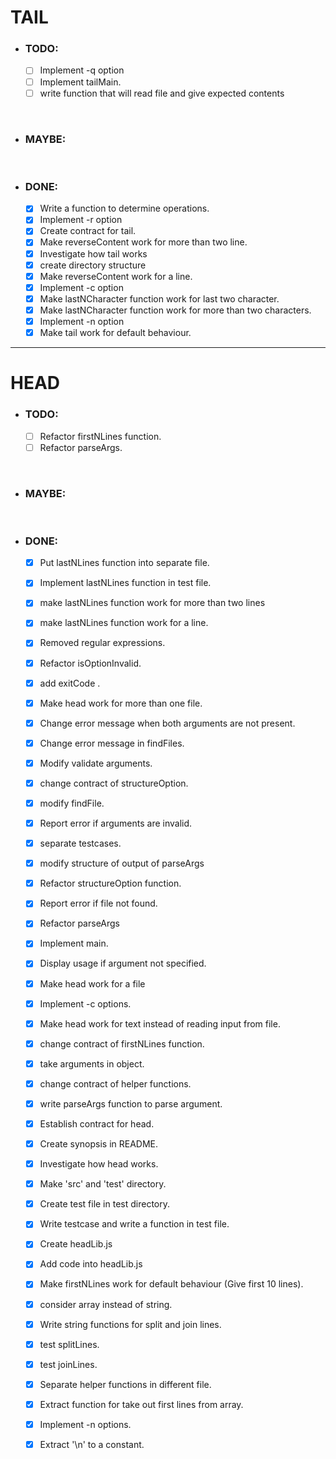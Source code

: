 # TAIL

- ### TODO:
  - [ ] Implement -q option
  - [ ] Implement tailMain.
  - [ ] write function that will read file and give expected contents

<br>

- ### MAYBE:

<br>

- ### DONE:
  - [x] Write a function to determine operations.
  - [x] Implement -r option
  - [x] Create contract for tail.
  - [x] Make reverseContent work for more than two line.
  - [x] Investigate how tail works
  - [x] create directory structure
  - [x] Make reverseContent work for a line.
  - [x] Implement -c option
  - [x] Make lastNCharacter function work for last two character.
  - [x] Make lastNCharacter function work for more than two characters.
  - [x] Implement -n option
  - [x] Make tail work for default behaviour.

---
# HEAD

- ### TODO:
  - [ ] Refactor firstNLines function.
  - [ ] Refactor parseArgs.

<br>

- ### MAYBE:

<br>

- ### DONE:
  - [x] Put lastNLines function into separate file.
  - [x] Implement lastNLines function in test file.
  - [x] make lastNLines function work for more than two lines
  - [x] make lastNLines function work for a line.
  - [x] Removed regular expressions.
  - [x] Refactor isOptionInvalid.
  - [x] add exitCode .
  - [x] Make head work for more than one file.
  - [X] Change error message when both arguments are not present.
  - [x] Change error message in findFiles.
  - [x] Modify validate arguments.
  - [x] change contract of structureOption.
  - [x] modify findFile.
  - [x] Report error if arguments are invalid.
  - [x] separate testcases.
  - [x] modify structure of output of parseArgs
  - [x] Refactor structureOption function.
  - [x] Report error if file not found.
  - [x] Refactor parseArgs
  - [x] Implement main.
  - [x] Display usage if argument not specified.
  - [x] Make head work for a file
  - [x] Implement -c options.
  - [x] Make head work for text instead of reading input from file.
  - [x] change contract of firstNLines function.
  - [x] take arguments in object.
  - [x] change contract of helper functions.
  - [x] write parseArgs function to parse argument.
  - [x] Establish contract for head.
  - [x] Create synopsis in README.
  - [x] Investigate how head works.
  - [x] Make 'src' and 'test' directory.
  - [x] Create test file in test directory.
  - [x] Write testcase and write a function in test file.
  - [x] Create headLib.js
  - [x] Add code into headLib.js
  - [x] Make firstNLines work for default behaviour (Give first 10 lines).
  - [x] consider array instead of string.
  - [x] Write string functions for split and join lines.
  - [x] test splitLines.
  - [x] test joinLines.
  - [x] Separate helper functions in different file.
  - [x] Extract function for take out first lines from array.
  - [x] Implement -n options.
  - [x] Extract '\n' to  a constant.

